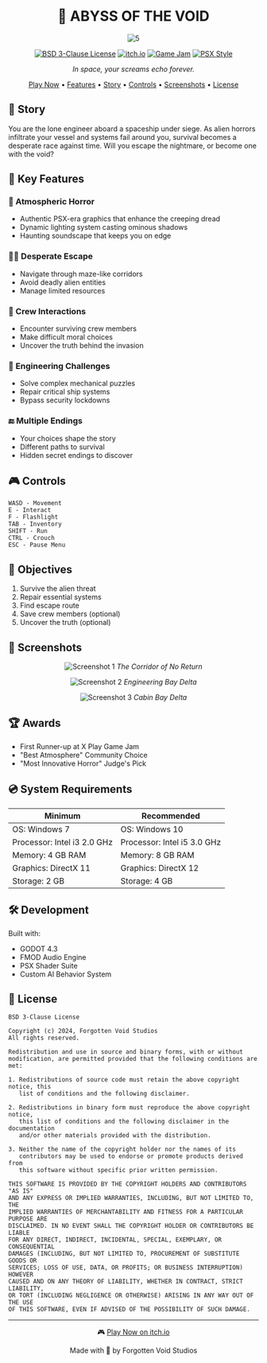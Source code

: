 <div align="center">

# 👾 ABYSS OF THE VOID

![5](https://github.com/user-attachments/assets/63da5cc5-572e-487f-8ab0-a91cf688b3ac)

[![BSD 3-Clause License](https://img.shields.io/badge/License-BSD_3--Clause-blue.svg)](https://opensource.org/licenses/BSD-3-Clause)
[![itch.io](https://img.shields.io/badge/Play_Now-itch.io-FA5C5C?style=flat&logo=itch.io&logoColor=white)](https://forgottenvoidstudios.itch.io/abyss-of-the-void)
[![Game Jam](https://img.shields.io/badge/🏆_First_Runner--up-X_Play-purple)](#)
[![PSX Style](https://img.shields.io/badge/Style-PSX_Horror-darkred)](#)

*In space, your screams echo forever.*

[Play Now](https://forgottenvoidstudios.itch.io/abyss-of-the-void) • [Features](#-key-features) • [Story](#-story) • [Controls](#-controls) • [Screenshots](#-screenshots) • [License](#-license)

</div>

## 📖 Story
You are the lone engineer aboard a spaceship under siege. As alien horrors infiltrate your vessel and systems fail around you, survival becomes a desperate race against time. Will you escape the nightmare, or become one with the void?

## 🚀 Key Features

### 🌌 Atmospheric Horror
- Authentic PSX-era graphics that enhance the creeping dread
- Dynamic lighting system casting ominous shadows
- Haunting soundscape that keeps you on edge

### 🏃‍♂️ Desperate Escape
- Navigate through maze-like corridors
- Avoid deadly alien entities
- Manage limited resources

### 👥 Crew Interactions
- Encounter surviving crew members
- Make difficult moral choices
- Uncover the truth behind the invasion

### 🔧 Engineering Challenges
- Solve complex mechanical puzzles
- Repair critical ship systems
- Bypass security lockdowns

### 🔚 Multiple Endings
- Your choices shape the story
- Different paths to survival
- Hidden secret endings to discover

## 🎮 Controls
```
WASD - Movement
E - Interact
F - Flashlight
TAB - Inventory
SHIFT - Run
CTRL - Crouch
ESC - Pause Menu
```

## 🎯 Objectives
1. Survive the alien threat
2. Repair essential systems
3. Find escape route
4. Save crew members (optional)
5. Uncover the truth (optional)

## 📸 Screenshots

<div align="center">

![Screenshot 1](https://github.com/user-attachments/assets/1416c513-5bd6-4e41-b60f-3dbaff94c93a)
*The Corridor of No Return*

![Screenshot 2](https://github.com/user-attachments/assets/f53704c8-da96-467f-a801-aab3608db8ad)
*Engineering Bay Delta*

![Screenshot 3](https://github.com/user-attachments/assets/1028fb8b-9f5b-4fda-a993-1855230d28e4)
*Cabin Bay Delta*

</div>

## 🏆 Awards
- First Runner-up at X Play Game Jam
- "Best Atmosphere" Community Choice
- "Most Innovative Horror" Judge's Pick

## 💿 System Requirements

Minimum | Recommended
--------|-------------
OS: Windows 7 | OS: Windows 10
Processor: Intel i3 2.0 GHz | Processor: Intel i5 3.0 GHz
Memory: 4 GB RAM | Memory: 8 GB RAM
Graphics: DirectX 11 | Graphics: DirectX 12
Storage: 2 GB | Storage: 4 GB

## 🛠️ Development
Built with:
- GODOT 4.3
- FMOD Audio Engine
- PSX Shader Suite
- Custom AI Behavior System

## 📝 License

```
BSD 3-Clause License

Copyright (c) 2024, Forgotten Void Studios
All rights reserved.

Redistribution and use in source and binary forms, with or without
modification, are permitted provided that the following conditions are met:

1. Redistributions of source code must retain the above copyright notice, this
   list of conditions and the following disclaimer.

2. Redistributions in binary form must reproduce the above copyright notice,
   this list of conditions and the following disclaimer in the documentation
   and/or other materials provided with the distribution.

3. Neither the name of the copyright holder nor the names of its
   contributors may be used to endorse or promote products derived from
   this software without specific prior written permission.

THIS SOFTWARE IS PROVIDED BY THE COPYRIGHT HOLDERS AND CONTRIBUTORS "AS IS"
AND ANY EXPRESS OR IMPLIED WARRANTIES, INCLUDING, BUT NOT LIMITED TO, THE
IMPLIED WARRANTIES OF MERCHANTABILITY AND FITNESS FOR A PARTICULAR PURPOSE ARE
DISCLAIMED. IN NO EVENT SHALL THE COPYRIGHT HOLDER OR CONTRIBUTORS BE LIABLE
FOR ANY DIRECT, INDIRECT, INCIDENTAL, SPECIAL, EXEMPLARY, OR CONSEQUENTIAL
DAMAGES (INCLUDING, BUT NOT LIMITED TO, PROCUREMENT OF SUBSTITUTE GOODS OR
SERVICES; LOSS OF USE, DATA, OR PROFITS; OR BUSINESS INTERRUPTION) HOWEVER
CAUSED AND ON ANY THEORY OF LIABILITY, WHETHER IN CONTRACT, STRICT LIABILITY,
OR TORT (INCLUDING NEGLIGENCE OR OTHERWISE) ARISING IN ANY WAY OUT OF THE USE
OF THIS SOFTWARE, EVEN IF ADVISED OF THE POSSIBILITY OF SUCH DAMAGE.
```

---
<div align="center">
  
🎮 [Play Now on itch.io](https://forgottenvoidstudios.itch.io/abyss-of-the-void)

Made with 👻 by Forgotten Void Studios
</div>
